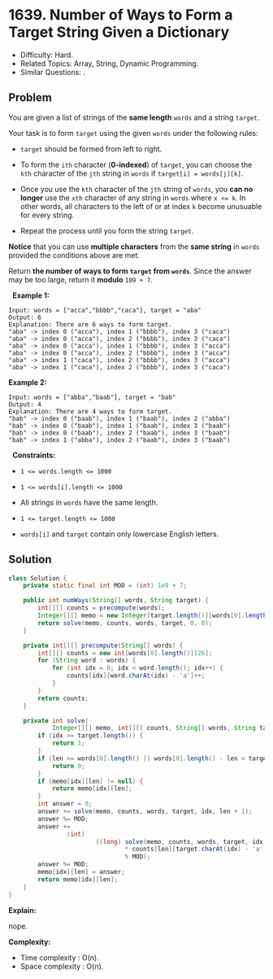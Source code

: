 # 1639. Number of Ways to Form a Target String Given a Dictionary

- Difficulty: Hard.
- Related Topics: Array, String, Dynamic Programming.
- Similar Questions: .

## Problem

You are given a list of strings of the **same length** ```words``` and a string ```target```.

Your task is to form ```target``` using the given ```words``` under the following rules:


	
- ```target``` should be formed from left to right.
	
- To form the ```ith``` character (**0-indexed**) of ```target```, you can choose the ```kth``` character of the ```jth``` string in ```words``` if ```target[i] = words[j][k]```.
	
- Once you use the ```kth``` character of the ```jth``` string of ```words```, you **can no longer** use the ```xth``` character of any string in ```words``` where ```x <= k```. In other words, all characters to the left of or at index ```k``` become unusuable for every string.
	
- Repeat the process until you form the string ```target```.


**Notice** that you can use **multiple characters** from the **same string** in ```words``` provided the conditions above are met.

Return **the number of ways to form ```target``` from ```words```**. Since the answer may be too large, return it **modulo** ```109 + 7```.

 
**Example 1:**

```
Input: words = ["acca","bbbb","caca"], target = "aba"
Output: 6
Explanation: There are 6 ways to form target.
"aba" -> index 0 ("acca"), index 1 ("bbbb"), index 3 ("caca")
"aba" -> index 0 ("acca"), index 2 ("bbbb"), index 3 ("caca")
"aba" -> index 0 ("acca"), index 1 ("bbbb"), index 3 ("acca")
"aba" -> index 0 ("acca"), index 2 ("bbbb"), index 3 ("acca")
"aba" -> index 1 ("caca"), index 2 ("bbbb"), index 3 ("acca")
"aba" -> index 1 ("caca"), index 2 ("bbbb"), index 3 ("caca")
```

**Example 2:**

```
Input: words = ["abba","baab"], target = "bab"
Output: 4
Explanation: There are 4 ways to form target.
"bab" -> index 0 ("baab"), index 1 ("baab"), index 2 ("abba")
"bab" -> index 0 ("baab"), index 1 ("baab"), index 3 ("baab")
"bab" -> index 0 ("baab"), index 2 ("baab"), index 3 ("baab")
"bab" -> index 1 ("abba"), index 2 ("baab"), index 3 ("baab")
```

 
**Constraints:**


	
- ```1 <= words.length <= 1000```
	
- ```1 <= words[i].length <= 1000```
	
- All strings in ```words``` have the same length.
	
- ```1 <= target.length <= 1000```
	
- ```words[i]``` and ```target``` contain only lowercase English letters.



## Solution

```java
class Solution {
    private static final int MOD = (int) 1e9 + 7;

    public int numWays(String[] words, String target) {
        int[][] counts = precompute(words);
        Integer[][] memo = new Integer[target.length()][words[0].length()];
        return solve(memo, counts, words, target, 0, 0);
    }

    private int[][] precompute(String[] words) {
        int[][] counts = new int[words[0].length()][26];
        for (String word : words) {
            for (int idx = 0; idx < word.length(); idx++) {
                counts[idx][word.charAt(idx) - 'a']++;
            }
        }
        return counts;
    }

    private int solve(
            Integer[][] memo, int[][] counts, String[] words, String target, int idx, int len) {
        if (idx >= target.length()) {
            return 1;
        }
        if (len >= words[0].length() || words[0].length() - len < target.length() - idx) {
            return 0;
        }
        if (memo[idx][len] != null) {
            return memo[idx][len];
        }
        int answer = 0;
        answer += solve(memo, counts, words, target, idx, len + 1);
        answer %= MOD;
        answer +=
                (int)
                        ((long) solve(memo, counts, words, target, idx + 1, len + 1)
                                * counts[len][target.charAt(idx) - 'a']
                                % MOD);
        answer %= MOD;
        memo[idx][len] = answer;
        return memo[idx][len];
    }
}
```

**Explain:**

nope.

**Complexity:**

* Time complexity : O(n).
* Space complexity : O(n).
